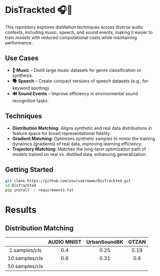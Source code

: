 # DisTrackted 🎧📢
This repository explores distillation techniques across diverse audio contexts, including music, speech, and sound events, making it easier to train models with reduced computational costs while maintaining performance.

## Use Cases
* **🎵 Music** – Distill large music datasets for genre classification or synthesis.
* **🗣 Speech** – Create compact versions of speech datasets (e.g., for keyword spotting).
* **🔊 Sound Events** – Improve efficiency in environmental sound recognition tasks.

## Techniques
* **Distribution Matching:** Aligns synthetic and real data distributions in feature space for broad representational fidelity.
* **Gradient Matching:** Optimizes synthetic samples to mimic the training dynamics (gradients) of real data, improving learning efficiency.
* **Trajectory Matching:**  Matches the long-term optimization path of models trained on real vs. distilled data, enhancing generalization.

## Getting Started 
```bash
git clone https://github.com/yourusername/DisTrackted.git
cd DisTrackted
pip install -r requirements.txt
```

# Results

## Distribution Matching
|  |AUDIO MNIST | UrbanSound8K | GTZAN | 
 :-: | :-: | :-: | :-: |
| 1 samples/cls  |0.4|0.25 | 0.19|
| 10 samples/cls |0.6 | 0.31 | 0.4| 
| 50 samples/cls |  |  | | 

